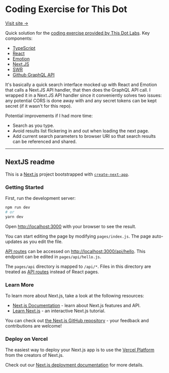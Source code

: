 # Coding Exercise for This Dot

[Visit site →](https://thisdot-coding-exercise.vercel.app/)

Quick solution for the [coding exercise provided by This Dot Labs](./SOW.md). Key components:

- [TypeScript](https://www.typescriptlang.org/)
- [React](https://reactjs.org/)
- [Emotion](https://emotion.sh/)
- [Next.JS](https://nextjs.org/)
- [SWR](https://swr.vercel.app/)
- [Github GraphQL API](https://docs.github.com/en/graphql)

It's basically a quick search interface mocked up with React and Emotion that calls a Next.JS API handler, that then does the GraphQL API call. I wrapped it in a Next.JS API handler since it conveniently solves two issues: any potential CORS is done away with and any secret tokens can be kept secret (if it wasn't for this repo).

Potential improvements if I had more time:

- Search as you type.
- Avoid results list flickering in and out when loading the next page.
- Add current search parameters to browser URI so that search results can be referenced and shared.

---

## NextJS readme

This is a [Next.js](https://nextjs.org/) project bootstrapped with [`create-next-app`](https://github.com/vercel/next.js/tree/canary/packages/create-next-app).

### Getting Started

First, run the development server:

```bash
npm run dev
# or
yarn dev
```

Open [http://localhost:3000](http://localhost:3000) with your browser to see the result.

You can start editing the page by modifying `pages/index.js`. The page auto-updates as you edit the file.

[API routes](https://nextjs.org/docs/api-routes/introduction) can be accessed on [http://localhost:3000/api/hello](http://localhost:3000/api/hello). This endpoint can be edited in `pages/api/hello.js`.

The `pages/api` directory is mapped to `/api/*`. Files in this directory are treated as [API routes](https://nextjs.org/docs/api-routes/introduction) instead of React pages.

### Learn More

To learn more about Next.js, take a look at the following resources:

- [Next.js Documentation](https://nextjs.org/docs) - learn about Next.js features and API.
- [Learn Next.js](https://nextjs.org/learn) - an interactive Next.js tutorial.

You can check out [the Next.js GitHub repository](https://github.com/vercel/next.js/) - your feedback and contributions are welcome!

### Deploy on Vercel

The easiest way to deploy your Next.js app is to use the [Vercel Platform](https://vercel.com/new?utm_medium=default-template&filter=next.js&utm_source=create-next-app&utm_campaign=create-next-app-readme) from the creators of Next.js.

Check out our [Next.js deployment documentation](https://nextjs.org/docs/deployment) for more details.
